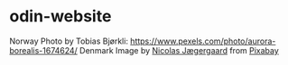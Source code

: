 # odin-website

Norway Photo by Tobias Bjørkli: https://www.pexels.com/photo/aurora-borealis-1674624/
Denmark Image by <a href="https://pixabay.com/users/nicolasjaegergaard-10481773/?utm_source=link-attribution&utm_medium=referral&utm_campaign=image&utm_content=7045133">Nicolas Jægergaard</a> from <a href="https://pixabay.com//?utm_source=link-attribution&utm_medium=referral&utm_campaign=image&utm_content=7045133">Pixabay</a>
